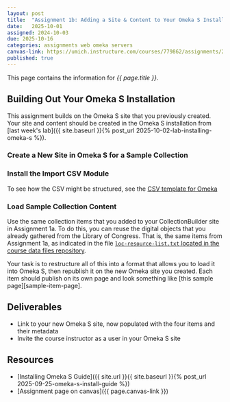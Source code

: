 ```yaml
---
layout: post
title:  "Assignment 1b: Adding a Site & Content to Your Omeka S Installation"
date:   2025-10-01
assigned: 2024-10-03
due: 2025-10-16
categories: assignments web omeka servers
canvas-link: https://umich.instructure.com/courses/779862/assignments/2877245
published: true
---
```


This page contains the information for *{{ page.title }}*.

## Building Out Your Omeka S Installation

This assignment builds on the Omeka S site that you previously created.
Your site and content should be created in the Omeka S installation from [last week's lab]({{ site.baseurl }}{% post_url 2025-10-02-lab-installing-omeka-s %}).

### Create a New Site in Omeka S for a Sample Collection

### Install the Import CSV Module

To see how the CSV might be structured, see the [CSV template for Omeka][csv-template]

### Load Sample Collection Content

Use the same collection items that you added to your CollectionBuilder site in Assignment 1a.
To do this, you can reuse the digital objects that you already gathered from the Library of Congress.
That is, the same items from Assignment 1a, as indicated in the file [`loc-resource-list.txt` located in the course data files repository](https://github.com/morskyjezek/si676-2025-data/blob/main/collection-site-materials/loc-resource-list.txt).

Your task is to restructure all of this into a format that allows you
to load it into Omeka S, then republish it on the new Omeka site you created.
Each item should publish on its own page and look something like [this sample page][sample-item-page].

## Deliverables

- Link to your new Omeka S site,
  now populated with the four items and their metadata
- Invite the course instructor as a user in your Omeka S site

## Resources

- [Installing Omeka S Guide]({{ site.url }}{{ site.baseurl }}{% post_url 2025-09-25-omeka-s-install-guide %})
- [Assignment page on canvas]({{ page.canvas-link }})

[csv-template]: 
[sample-item-page]: 

